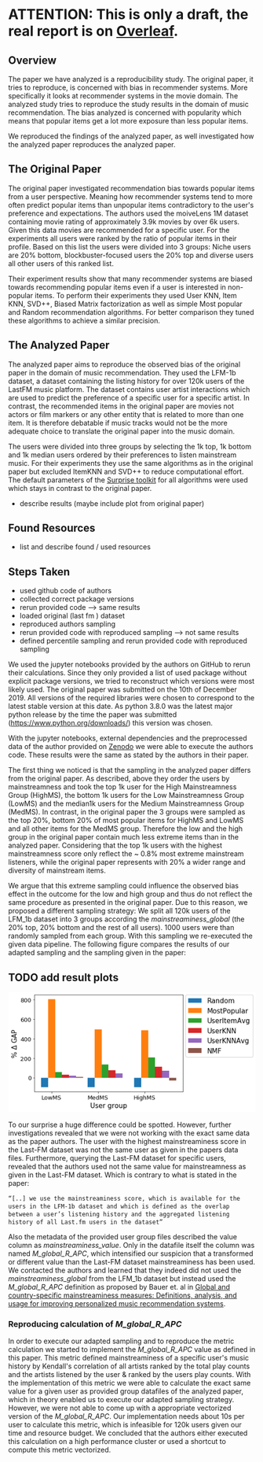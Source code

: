 
# ATTENTION: This is only a draft, the real report is on [Overleaf](https://de.overleaf.com/project/61e04c40bc88877b64d5e22d).

## Overview

The paper we have analyzed is a reproducibility study. The original paper, it tries to reproduce, is concerned with bias in recommender systems. More specifically it looks at recommender systems in the movie domain. The analyzed study tries to reproduce the study results in the domain of music recommendation.
The bias analyzed is concerned with popularity which means that popular items get a lot more exposure than less popular items.

We reproduced the findings of the analyzed paper, as well investigated how the analyzed paper reproduces the analyzed paper.

## The Original Paper

The original paper investigated recommendation bias towards popular items from a user perspective. Meaning how recommender systems tend to more often predict popular items than unpopular items contradictory to the user's preference and expectations. The authors used the moiveLens 1M dataset containing movie rating of approximately 3.9k movies by over 6k users. Given this data movies are recommended for a specific user.
For the experiments all users were ranked by the ratio of popular items in their profile. Based on this list the users were divided into 3 groups:  Niche users are 20% bottom, blockbuster-focused users the 20% top and diverse users all other users of this ranked list.

Their experiment results show that many recommender systems are biased towards recommending popular items even if a user is interested in non-popular items.
To perform their experiments they used User KNN, Item KNN, SVD++, Biased Matrix factorization as well as simple Most popular and Random recommendation algorithms. For better comparison they tuned these algorithms to achieve a similar precision. 
## The Analyzed Paper

The analyzed paper aims to reproduce the observed bias of the original paper in the domain of music recommendation. They used the LFM-1b dataset, a dataset containing the listing history for over 120k users of the LastFM music platform. 
The dataset contains user artist interactions which are used to predict the preference of a specific user for a specific artist.
In contrast, the recommended items in the original paper are movies not actors or film markers or any other entity that is related to more than one item. It is therefore debatable if music tracks would not be the more adequate choice to translate the original paper into the music domain.

The users were divided into three groups by selecting the 1k top, 1k bottom and 1k median users ordered by their preferences to listen mainstream music.
For their experiments they use the same algorithms as in the original paper but excluded ItemKNN and SVD++ to reduce computational effort. The default parameters of the [Surprise toolkit](http://surpriselib.com/) for all algorithms were used which stays in contrast to the original paper.


- describe results (maybe include plot from original paper)


## Found Resources 
- list and describe found / used resources

## Steps Taken
- used github code of authors
- collected correct package versions
- rerun provided code --> same results
- loaded original (last fm ) dataset
- reproduced authors sampling
- rerun provided code with reproduced sampling --> not same results
- defined percentile sampling and rerun provided code with reproduced sampling

We used the jupyter notebooks provided by the authors on GitHub to rerun their calculations. Since they only provided a list of used package without explicit package versions, we tried to reconstruct which versions were most likely used. The original paper was submitted on the 10th of December 2019. All versions of the required libraries were chosen to correspond to the latest stable version at this date. As python 3.8.0 was the latest major python release by the time the paper was submitted (https://www.python.org/downloads/) this version was chosen.

With the jupyter notebooks, external dependencies and the preprocessed data of the author provided on [Zenodo](https://zenodo.org/record/3475975#.YeBSdVkxlPY) we were able to execute the authors code. These results were the same as stated by the authors in their paper.

The first thing we noticed is that the sampling in the analyzed paper differs from the original paper. As described, above they order the users by mainstreamness and took the top 1k user for the High Mainstreamness Group (HighMS), the bottom 1k users for the Low Mainstreamness Group (LowMS) and the median1k users for the Medium Mainstreamness Group (MedMS).
In contrast, in the original paper the 3 groups were sampled as the top 20%, bottom 20% of most popular items for HighMS and LowMS and all other items for the MedMS group. Therefore the low and the high group in the original paper contain much less extreme items than in the analyzed paper. Considering that the top 1k users with the highest mainstreamness score only reflect the ~ 0.8% most extreme mainstream listeners, while the original paper represents with 20% a wider range and diversity of mainstream items. 

We argue that this extreme sampling could influence the observed bias effect in the outcome for the low and high group and thus do not reflect the same procedure as presented in the original paper.
Due to this reason, we proposed a different sampling strategy: 
We split all 120k users of the LFM_1b dataset into 3 groups according the *mainstreaminess_global* (the 20% top, 20% bottom and the rest of all users). 1000 users were than randomly sampled from each group. With this sampling we re-executed the given data pipeline. The following figure compares the results of our adapted sampling and the sampling given in the paper:

## TODO add result plots

<img src="figures/results_percentile_sampling.png" />

To our surprise a huge difference  could be spotted.
However, further investigations revealed that we were not working with the exact same data as the paper authors. The user with the highest mainstreaminess score in the Last-FM dataset was not the same user as given in the papers data files. Furthermore, querying the Last-FM dataset for specific users, revealed that the authors used not the same value for mainstreamness as given in the Last-FM dataset. Which is contrary to what is stated in the paper:

    “[..] we use the mainstreaminess score, which is available for the users in the LFM-1b dataset and which is defined as the overlap between a user’s listening history and the aggregated listening history of all Last.fm users in the dataset”

Also the metadata of the provided user group files described the value column as *mainstreaminess_value*. Only in the datafile itself the column was named *M_global_R_APC*, which intensified our suspicion that a transformed or different value than the Last-FM dataset mainstreaminess has been used. We contacted the authors and learned that they indeed did not used the *mainstreaminess_global* from the LFM_1b dataset but instead used the *M_global_R_APC* definition as proposed by Bauer et. al in [Global and country-specific mainstreaminess measures: Definitions, analysis, and usage for improving personalized music recommendation systems](https://journals.plos.org/plosone/article?id=10.1371/journal.pone.0217389).

### Reproducing calculation of *M_global_R_APC* 

In order to execute our adapted sampling and to reproduce the metric calculation we started to implement the *M_global_R_APC* value as defined in this paper.
This metric defined mainstreaminess of a specific user's music history by Kendall's correlation of all artists ranked by the total play counts and the artists listened by the user & ranked by the users play counts. With the implementation of this metric we were able to calculate the exact same value for a given user as provided group datafiles of the analyzed paper, which in theory enabled us to execute our adapted sampling strategy. However, we were not able to come up with a appropriate vectorized version of the *M_global_R_APC*. Our implementation needs about 10s per user to calculate this metric, which is infeasible for 120k users given our time and resource budget. We concluded that the authors either executed this calculation on a high performance cluster or used a shortcut to compute this metric vectorized.